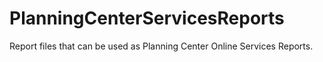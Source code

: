 # PlanningCenterServicesReports
Report files that can be used as Planning Center Online Services Reports.
